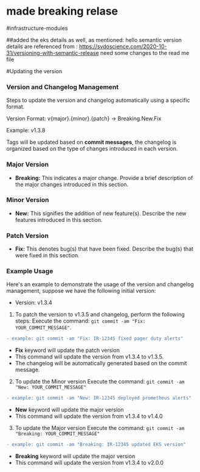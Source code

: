 # made breaking relase
#infrastructure-modules

##added the eks details as well, as mentioned:
hello
semantic version details are referenced from : https://svdoscience.com/2020-10-31/versioning-with-semantic-release
need some changes to the read me file


#Updating the version

### Version and Changelog Management

Steps to update the version and changelog automatically using a specific format.

Version Format: v{major}.{minor}.{patch} → Breaking.New.Fix

Example:
v1.3.8

Tags will be updated based on **commit messages**, the changelog is organized based on the type of changes introduced in each version.

### Major Version
- **Breaking:** This indicates a major change. Provide a brief description of the major changes introduced in this section.
### Minor Version
- **New:** This signifies the addition of new feature(s). Describe the new features introduced in this section.
### Patch Version
- **Fix:** This denotes bug(s) that have been fixed. Describe the bug(s) that were fixed in this section.

### Example Usage

Here's an example to demonstrate the usage of the version and changelog management, suppose we have the following initial version:

- Version: v1.3.4

1. To patch the version to v1.3.5 and changelog, perform the following steps:
Execute the command: `git commit -am "Fix: YOUR_COMMIT_MESSAGE"`.

```diff
- example: git commit -am "Fix: IR-12345 fixed pager duty alerts"
```
- **Fix** keyword will update the patch version
- This command will update the version from v1.3.4 to v1.3.5.
- The changelog will be automatically generated based on the commit message.

2. To update the Minor version
Execute the command: `git commit -am "New: YOUR_COMMIT_MESSAGE"`

```diff
- example: git commit -am "New: IR-12345 deployed prometheus alerts"
```
- **New** keyword will update the major version
- This command will update the version from v1.3.4 to v1.4.0

3. To update the Major version
Execute the command: `git commit -am "Breaking: YOUR_COMMIT_MESSAGE"`

```diff
- example: git commit -am "Breaking: IR-12345 updated EKS version"
```
- **Breaking** keyword will update the major version
- This command will update the version from v1.3.4 to v2.0.0
